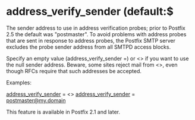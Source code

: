 # address_verify_sender (default:$ 

 The sender address to use in address verification probes; prior
to Postfix 2.5 the default was "postmaster". To
avoid problems with address probes that are sent in response to
address probes, the Postfix SMTP server excludes the probe sender
address from all SMTPD access blocks. 


Specify an empty value (address_verify_sender =) or &lt;&gt; if you want
to use the null sender address. Beware, some sites reject mail from
&lt;&gt;, even though RFCs require that such addresses be accepted.



Examples:



<a href="postconf.5.html#address_verify_sender">address_verify_sender</a> = &lt;&gt;
<a href="postconf.5.html#address_verify_sender">address_verify_sender</a> = postmaster@my.domain



This feature is available in Postfix 2.1 and later.



